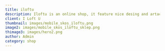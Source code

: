 ```yaml
---
title: iloftu
description: Iloftu is an online shop, it feature nice desing and artactive product presentation. The shop has a very intuitive transaction process with many payment options.
client: I Loft U
thumbnail: images/mobile_skos_iloftu.png
image2: images/mobile_skos_iloftu_sklep.png
thimage3: images/hero2.png
author: Admin
category: shop
---
```

